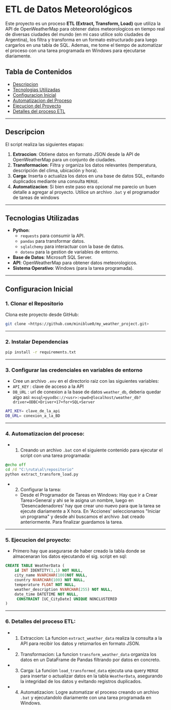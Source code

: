 # ETL de Datos Meteorológicos

Este proyecto es un proceso **ETL (Extract, Transform, Load)** que utiliza la API de OpenWeatherMap para obtener datos meteorologicos en tiempo real de diversas ciudades del mundo (en mi caso utilice solo ciudades de Argentina), los filtra y transforma en un formato estructurado para luego cargarlos en una tabla de SQL. Ademas, me tome el tiempo de automatizar el proceso con una tarea programada en Windows para ejecutarse diariamente.

## Tabla de Contenidos

- [Descripcion](#descripcion)
- [Tecnologias Utilizadas](#tecnologias-utilizadas)
- [Configuracion Inicial](#configuracion-inicial)
- [Automatizacion del Proceso](#automatizacion-del-proceso)
- [Ejecucion del Proyecto](#ejecucion-del-proyecto)
- [Detalles del proceso ETL](#Detalles-del-proceso-ETL)

---

## Descripcion

El script realiza las siguientes etapas:

1. **Extraccion**: Obtiene datos en formato JSON desde la API de OpenWeatherMap para un conjunto de ciudades.
2. **Transformacion**: Filtra y organiza los datos relevantes (temperatura, descripción del clima, ubicación y hora).
3. **Carga**: Inserta o actualiza los datos en una base de datos SQL, evitando duplicados mediante una consulta `MERGE`.
4. **Automatizacion**: Si bien este paso era opcional me parecio un buen detalle a agregar al proyecto. Utilice un archivo `.bat` y el programador de tareas de windows

---

## Tecnologias Utilizadas

- **Python**:
  - `requests` para consumir la API.
  - `pandas` para transformar datos.
  - `sqlalchemy` para interactuar con la base de datos.
  - `dotenv` para la gestion de variables de entorno.
- **Base de Datos**: Microsoft SQL Server.
- **API**: OpenWeatherMap para obtener datos meteorologicos.
- **Sistema Operativo**: Windows (para la tarea programada).

---

## Configuracion Inicial

### 1. Clonar el Repositorio
Clona este proyecto desde GitHub:
```bash
git clone <https://github.com/miniblue0/my_weather_project.git>
```

---

### 2. Instalar Dependencias
```bash
pip install -r requirements.txt
```
---

### 3. Configurar las credenciales en variables de entorno
- Cree un archivo `.env` en el directorio raiz con las siguientes variables:
- `API_KEY` : clave de acceso a la API
- `DB_URL` : url de conexion a la base de datos `weather_db`, deberia quedar algo asi: `mssql+pyodbc://<usr>:<pwd>@localhost/weather_db?driver=ODBC+Driver+17+for+SQL+Server`
```bash
API_KEY= clave_de_la_api
DB_URL= conexion_a_la_BD 
```
---

### 4. Automatizacion del proceso:
- 1. Creando un archivo `.bat` con el siguiente contenido para ejecutar el script con una tarea programada:
 ``` bat
 @echo off
cd /d "C:\ruta\al\repositorio"
python extract_transform_load.py
```
- 2. Configurar la tarea:
    * Desde el Programador de Tareas en Windows:
        Hay que ir a Crear Tarea>General y ahi se le asigna un nombre, luego en 'Desencadenadores' hay que crear uno nuevo para que la tarea se ejecute diariamente a X hora. En 'Acciones' seleccionamos "Iniciar un programa" y desde ahi buscamos el archivo .bat creado anteriormente. Para finalizar guardamos la tarea.

---

### 5. Ejecucion del proyecto:
- Primero hay que asegurarse de haber creado la tabla donde se almacenaran los datos ejecutando el sig. script en sql:
``` sql
CREATE TABLE WeatherData (
    id INT IDENTITY(1,1) NOT NULL,
    city_name NVARCHAR(100)NOT NULL,
    country NVARCHAR(100) NOT NULL,
    temperature FLOAT NOT NULL,
    weather_description NVARCHAR(255) NOT NULL,
    date_time DATETIME NOT NULL,
     CONSTRAINT [UC_CityDate] UNIQUE NONCLUSTERED
)
```
---

### 6. Detalles del proceso ETL:
- 1. Extraccion:
    La funcion `extract_weather_data` realiza la consulta a la API para recibir los datos y retornarlos en formato JSON.
- 2. Transformacion:
    La funcion `transform_weather_data` organiza los datos en un DataFrame de Pandas filtrando por datos en concreto.
- 3. Carga:
    La funcion `load_transformed_data` ejecuta una query `MERGE` para insertar o actualizar datos en la tabla `WeatherData`, asegurando la integridad de los datos y evitando registros duplicados.
- 4. Automatizacion:
    Logre automatizar el proceso creando un archivo `.bat` y ejecutandolo diariamente con una tarea programada en Windows.